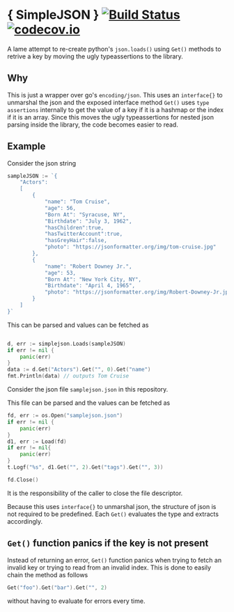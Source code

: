 # { SimpleJSON } [![Build Status](https://travis-ci.com/nohupped/simplejson.svg?branch=master)](https://travis-ci.com/nohupped/simplejson) [![codecov.io](https://codecov.io/github/nohupped/simplejson/coverage.svg?branch=master)](https://codecov.io/github/nohupped/simplejson?branch=master)

A lame attempt to re-create python's `json.loads()` using `Get()` methods to retrive a key by moving the ugly typeassertions to the library.

## Why

This is just a wrapper over go's `encoding/json`. This uses an `interface{}` to unmarshal the json and the exposed interface method `Get()` uses `type assertions` internally to get the value of a key if it is a hashmap or the index if it is an array. Since this moves the ugly typeassertions for nested json parsing inside the library, the code becomes easier to read.

## Example

Consider the json string

```go
sampleJSON := `{
    "Actors":
    [
        {
            "name": "Tom Cruise",
            "age": 56,
            "Born At": "Syracuse, NY",
            "Birthdate": "July 3, 1962",
            "hasChildren":true,
            "hasTwitterAccount":true,
            "hasGreyHair":false,
            "photo": "https://jsonformatter.org/img/tom-cruise.jpg"
        },
        {
            "name": "Robert Downey Jr.",
            "age": 53,
            "Born At": "New York City, NY",
            "Birthdate": "April 4, 1965",
            "photo": "https://jsonformatter.org/img/Robert-Downey-Jr.jpg"
        }
    ]
}`
```

This can be parsed and values can be fetched as

```go

d, err := simplejson.Loads(sampleJSON)
if err != nil {
    panic(err)
}
data := d.Get("Actors").Get("", 0).Get("name")
fmt.Println(data) // outputs Tom Cruise

```

Consider the json file `samplejson.json` in this repository.

This file can be parsed and the values can be fetched as

```go
fd, err := os.Open("samplejson.json")
if err != nil {
    panic(err)
}
d1, err := Load(fd)
if err != nil{
    panic(err)
}
t.Logf("%s", d1.Get("", 2).Get("tags").Get("", 3))

fd.Close()

```

It is the responsibility of the caller to close the file descriptor.

Because this uses `interface{}` to unmarshal json, the structure of json is not required to be predefined. Each `Get()` evaluates the type and extracts accordingly.

## `Get()` function panics if the key is not present

Instead of returning an error, `Get()` function panics when trying to fetch an invalid key or trying to read from an invalid index. This is done to easily chain the method as follows 

```go
Get("foo").Get("bar").Get("", 2)
```

without having to evaluate for errors every time.
